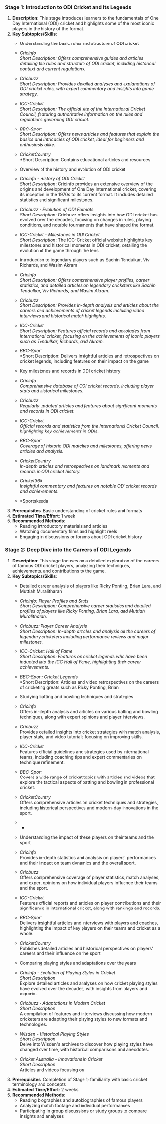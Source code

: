 ### Stage 1: Introduction to ODI Cricket and Its Legends
1. **Description**: This stage introduces learners to the fundamentals of One Day International (ODI) cricket and highlights some of the most iconic players in the history of the format.
2. **Key Subtopics/Skills**:
   - Understanding the basic rules and structure of ODI cricket
    - *Cricinfo*  
      *Short Description: Offers comprehensive guides and articles detailing the rules and structure of ODI cricket, including historical context and current regulations.*
    
    - *Cricbuzz*  
      *Short Description: Provides detailed analyses and explanations of ODI cricket rules, with expert commentary and insights into game strategy.*
    
    - *ICC-Cricket*  
      *Short Description: The official site of the International Cricket Council, featuring authoritative information on the rules and regulations governing ODI cricket.*
    
    - *BBC-Sport*  
      *Short Description: Offers news articles and features that explain the basics and intricacies of ODI cricket, ideal for beginners and enthusiasts alike.*
    
    - *CricketCountry*  
      *Short Description: Contains educational articles and resources
   - Overview of the history and evolution of ODI cricket
    - *Cricinfo - History of ODI Cricket*  
      *Short Description*: Cricinfo provides an extensive overview of the origins and development of One Day International cricket, covering its inception in the 1970s to its current format. It includes detailed statistics and significant milestones.
    
    - *Cricbuzz - Evolution of ODI Formats*  
      *Short Description*: Cricbuzz offers insights into how ODI cricket has evolved over the decades, focusing on changes in rules, playing conditions, and notable tournaments that have shaped the format.
    
    - *ICC-Cricket - Milestones in ODI Cricket*  
      *Short Description*: The ICC-Cricket official website highlights key milestones and historical moments in ODI cricket, detailing the evolution of the game through the lens
   - Introduction to legendary players such as Sachin Tendulkar, Viv Richards, and Wasim Akram
    - *Cricinfo*  
        *Short Description: Offers comprehensive player profiles, career statistics, and detailed articles on legendary cricketers like Sachin Tendulkar, Viv Richards, and Wasim Akram.*
    
    - *Cricbuzz*  
        *Short Description: Provides in-depth analysis and articles about the careers and achievements of cricket legends including video interviews and historical match highlights.*
    
    - *ICC-Cricket*  
        *Short Description: Features official records and accolades from international cricket, focusing on the achievements of iconic players such as Tendulkar, Richards, and Akram.*
    
    - *BBC-Sport*  
        *Short Description: Delivers insightful articles and retrospectives on cricket legends, including features on their impact on the game
   - Key milestones and records in ODI cricket history
    - *Cricinfo*  
      *Comprehensive database of ODI cricket records, including player stats and historical milestones.*
    
    - *Cricbuzz*  
      *Regularly updated articles and features about significant moments and records in ODI cricket.*
    
    - *ICC-Cricket*  
      *Official records and statistics from the International Cricket Council, highlighting key achievements in ODIs.*
    
    - *BBC-Sport*  
      *Coverage of historic ODI matches and milestones, offering news articles and analysis.*
    
    - *CricketCountry*  
      *In-depth articles and retrospectives on landmark moments and records in ODI cricket history.*
    
    - *Cricket365*  
      *Insightful commentary and features on notable ODI cricket records and achievements.*
    
    - *Sportskeeda
3. **Prerequisites**: Basic understanding of cricket rules and formats
4. **Estimated Time/Effort**: 1 week
5. **Recommended Methods**:
   - Reading introductory materials and articles
   - Watching documentary films and highlight reels
   - Engaging in discussions or forums about ODI cricket history

### Stage 2: Deep Dive into the Careers of ODI Legends
1. **Description**: This stage focuses on a detailed exploration of the careers of famous ODI cricket players, analyzing their techniques, achievements, and contributions to the game.
2. **Key Subtopics/Skills**:
   - Detailed career analysis of players like Ricky Ponting, Brian Lara, and Muttiah Muralitharan
    - *Cricinfo: Player Profiles and Stats*  
        *Short Description: Comprehensive career statistics and detailed profiles of players like Ricky Ponting, Brian Lara, and Muttiah Muralitharan.*
    
    - *Cricbuzz: Player Career Analysis*  
        *Short Description: In-depth articles and analysis on the careers of legendary cricketers including performance reviews and major milestones.*
    
    - *ICC-Cricket: Hall of Fame*  
        *Short Description: Features on cricket legends who have been inducted into the ICC Hall of Fame, highlighting their career achievements.*
    
    - *BBC-Sport: Cricket Legends*  
        *Short Description: Articles and video retrospectives on the careers of cricketing greats such as Ricky Ponting, Brian
   - Studying batting and bowling techniques and strategies
    - *Cricinfo*  
      Offers in-depth analysis and articles on various batting and bowling techniques, along with expert opinions and player interviews.
    
    - *Cricbuzz*  
      Provides detailed insights into cricket strategies with match analysis, player stats, and video tutorials focusing on improving skills.
    
    - *ICC-Cricket*  
      Features official guidelines and strategies used by international teams, including coaching tips and expert commentaries on technique refinement.
    
    - *BBC-Sport*  
      Covers a wide range of cricket topics with articles and videos that explore the tactical aspects of batting and bowling in professional cricket.
    
    - *CricketCountry*  
      Offers comprehensive articles on cricket techniques and strategies, including historical perspectives and modern-day innovations in the sport.
    
    - *
   - Understanding the impact of these players on their teams and the sport
    - *Cricinfo*  
      Provides in-depth statistics and analysis on players' performances and their impact on team dynamics and the overall sport.
    
    - *Cricbuzz*  
      Offers comprehensive coverage of player statistics, match analyses, and expert opinions on how individual players influence their teams and the sport.
    
    - *ICC-Cricket*  
      Features official reports and articles on player contributions and their significance in international cricket, along with rankings and records.
    
    - *BBC-Sport*  
      Delivers insightful articles and interviews with players and coaches, highlighting the impact of key players on their teams and cricket as a whole.
    
    - *CricketCountry*  
      Publishes detailed articles and historical perspectives on players' careers and their influence on the sport
   - Comparing playing styles and adaptations over the years
    - *Cricinfo - Evolution of Playing Styles in Cricket*  
      *Short Description*  
      Explore detailed articles and analyses on how cricket playing styles have evolved over the decades, with insights from players and experts.
    
    - *Cricbuzz - Adaptations in Modern Cricket*  
      *Short Description*  
      A compilation of features and interviews discussing how modern cricketers are adapting their playing styles to new formats and technologies.
    
    - *Wisden - Historical Playing Styles*  
      *Short Description*  
      Delve into Wisden's archives to discover how playing styles have changed over time, with historical comparisons and anecdotes.
    
    - *Cricket Australia - Innovations in Cricket*  
      *Short Description*  
      Articles and videos focusing on
3. **Prerequisites**: Completion of Stage 1; familiarity with basic cricket terminology and concepts
4. **Estimated Time/Effort**: 2 weeks
5. **Recommended Methods**:
   - Reading biographies and autobiographies of famous players
   - Analyzing match footage and individual performances
   - Participating in group discussions or study groups to compare insights and analyses